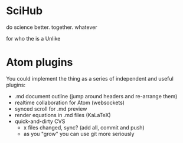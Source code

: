 # SciHub
do science better. together. whatever

for
who
the
is a
Unlike


# Atom plugins
You could implement the thing as a series of independent
and useful plugins:
- .md document outline (jump around headers and re-arrange them)
- realtime collaboration for Atom (websockets)
- synced scroll for .md preview
- render equations in .md files (KaLaTeX)
- quick-and-dirty CVS
  - x files changed, sync? (add all, commit and push)
  - as you "grow" you can use git more seriously
